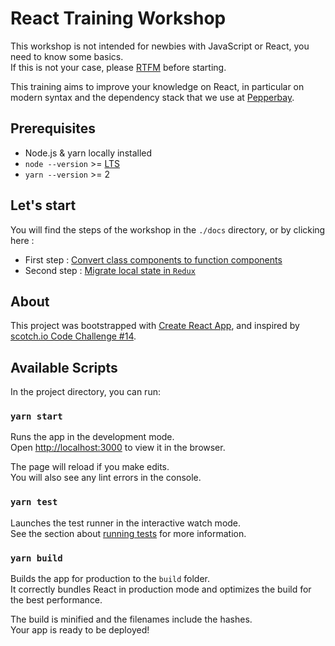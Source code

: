 # React Training Workshop

This workshop is not intended for newbies with JavaScript or React, you need to know some basics.  
If this is not your case, please [RTFM](https://fr.reactjs.org/docs/getting-started.html) before starting.

This training aims to improve your knowledge on React, in particular on modern syntax and the dependency stack that we use at [Pepperbay](https://pepperbay.fr/).

## Prerequisites

- Node.js & yarn locally installed
- `node --version` >= [LTS](https://nodejs.org/en/about/releases/)
- `yarn --version` >= 2

## Let's start

You will find the steps of the workshop in the `./docs` directory, or by clicking here :

- First step : [Convert class components to function components](./docs/FirstStep.md)
- Second step : [Migrate local state in `Redux`](./docs/SecondStep.md)

## About

This project was bootstrapped with [Create React App](https://github.com/facebook/create-react-app), and inspired by [scotch.io Code Challenge #14](https://scotch.io/bar-talk/code-challenge-14-test-your-knowledge-of-react-hooks).

## Available Scripts

In the project directory, you can run:

### `yarn start`

Runs the app in the development mode.\
Open [http://localhost:3000](http://localhost:3000) to view it in the browser.

The page will reload if you make edits.\
You will also see any lint errors in the console.

### `yarn test`

Launches the test runner in the interactive watch mode.\
See the section about [running tests](https://facebook.github.io/create-react-app/docs/running-tests) for more information.

### `yarn build`

Builds the app for production to the `build` folder.\
It correctly bundles React in production mode and optimizes the build for the best performance.

The build is minified and the filenames include the hashes.\
Your app is ready to be deployed!
